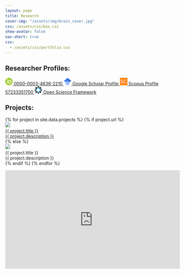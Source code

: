 ```yaml
---
layout: page
title: Research
cover-img: "/assets/img/brain_cover.jpg"
css: /assets/css/box.css
show-avatar: false
nav-short: true
css:
  - /assets/css/portfolio.css
---
```


## Researcher Profiles:

<a href="https://orcid.org/0000-0003-4636-2210" aria-label="View ORCID record" target="_blank" rel="noopener noreferrer">
<img
    src="/assets/img/logos/ORCIDiD_icon.png"
    alt="ORCID iD"/>
    0000-0003-4636-2210
</a>

<a href="https://scholar.google.co.uk/citations?user=5GAAfKoAAAAJ&hl=en" aria-label="Google Scholar Profile" target="_blank" rel="noopener noreferrer">
<img
    src="/assets/img/Google_Scholar_logo.png"
    alt="Google Scholar Profile"/>
    Google Scholar Profile
</a>

<a href="https://www.scopus.com/authid/detail.uri?authorId=57233351700" aria-label="Scopus Profile" target="_blank" rel="noopener noreferrer">
<img
    src="/assets/img/logos/scopus-logo.png"
    alt="Scopus Profile"/>
    Scopus Profile 57233351700
</a>

<a href="https://osf.io/ekmyr" aria-label="Open Science Framework" target="_blank" rel="noopener noreferrer">
<img
    src="/assets/img/osf-logo-small.png"
    alt="Open Science Framework"/>
    Open Science Framework
</a>

## Projects:

<div id="shinyapps-big">
        {% for project in site.data.projects %}
        {% if project.url %}
          <div class="shinyapp">
              <a class="applink" href="{{ project.url }}" target="_blank" rel="noopener">
              <img class="appimg" src="/assets/img/screenshots/{{ project.img }}" />
              <div class="apptitle">{{ project.title }}</div>
              <div class="appdesc">{{ project.description }}</div>
            </a>
          </div>
        {% else %}
          <div class="shinyapp">
            <img class="appimg" src="/assets/img/screenshots/{{ project.img }}" />
            <div class="apptitle">{{ project.title }}</div>
            <div class="appdesc">{{ project.description }}</div>
          </div>
        {% endif %}
        {% endfor %}
  </div>

<div id="content-desktop">
<p align="center"><iframe width="560" height="315" src="https://www.youtube.com/embed/6XZ54ijJYSk" frameborder="0" allow="accelerometer; autoplay; encrypted-media; gyroscope; picture-in-picture" allowfullscreen></iframe></p>
</div>